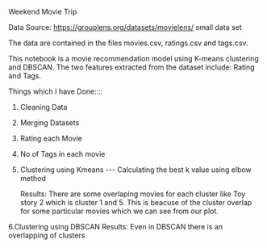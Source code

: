 Weekend Movie Trip

Data Source: https://grouplens.org/datasets/movielens/ small data set

The data are contained in the files movies.csv, ratings.csv and tags.csv.

This notebook is a movie recommendation model using K-means clustering and DBSCAN. The two features extracted from the dataset include: Rating and Tags.


Things which I have Done::::

1. Cleaning Data
2. Merging Datasets
3. Rating each Movie
4. No of Tags in each movie
5. Clustering using Kmeans
   --- Calculating the best k value using elbow method
   
   Results:
     There are some overlaping movies for each cluster like Toy story 2 which is cluster 1 and 5. This is beacuse of the            cluster overlap for some particular movies which we can see from our plot.
     
 6.Clustering using DBSCAN
     Results: 
      Even in DBSCAN there is an overlapping of clusters
